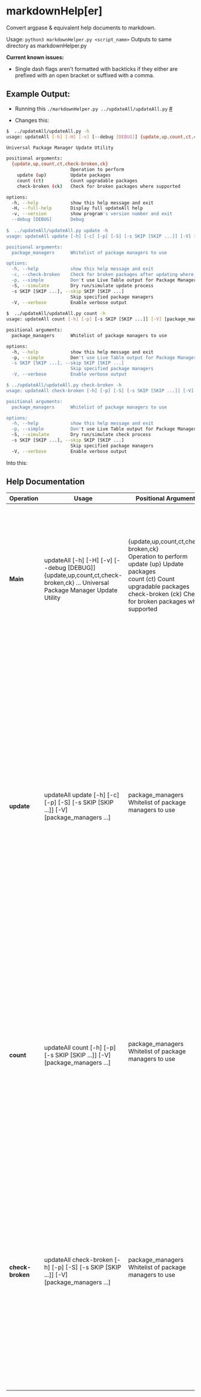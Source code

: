 # markdownHelp[er]
Convert argpase &amp; equivalent help documents to markdown.

Usage: `python3 markdownHelper.py <script_name>`
Outputs to same directory as markdownHelper.py

**Current known issues:**

 - Single dash flags aren't formatted with backticks if they either are prefixed with an open bracket or suffixed with a comma.


## Example Output:

 - Running this `./markdownHelper.py ../updateAll/updateAll.py` [#](https://github.com/Ports-Exposed/updateAll)

 - Changes this:
```bash
$  ../updateAll/updateAll.py -h
usage: updateAll [-h] [-H] [-v] [--debug [DEBUG]] {update,up,count,ct,check-broken,ck} ...

Universal Package Manager Update Utility

positional arguments:
  {update,up,count,ct,check-broken,ck}
                        Operation to perform
    update (up)         Update packages
    count (ct)          Count upgradable packages
    check-broken (ck)   Check for broken packages where supported

options:
  -h, --help            show this help message and exit
  -H, --full-help       Display full updateAll help
  -v, --version         show program's version number and exit
  --debug [DEBUG]       Debug
  
$  ../updateAll/updateAll.py update -h
usage: updateAll update [-h] [-c] [-p] [-S] [-s SKIP [SKIP ...]] [-V] [package_managers ...]

positional arguments:
  package_managers      Whitelist of package managers to use

options:
  -h, --help            show this help message and exit
  -c, --check-broken    Check for broken packages after updating where supported
  -p, --simple          Don't use Live Table output for Package Manager Status
  -S, --simulate        Dry run/simulate update process
  -s SKIP [SKIP ...], --skip SKIP [SKIP ...]
                        Skip specified package managers
  -V, --verbose         Enable verbose output
  
$  ../updateAll/updateAll.py count -h
usage: updateAll count [-h] [-p] [-s SKIP [SKIP ...]] [-V] [package_managers ...]

positional arguments:
  package_managers      Whitelist of package managers to use

options:
  -h, --help            show this help message and exit
  -p, --simple          Don't use Live Table output for Package Manager Status
  -s SKIP [SKIP ...], --skip SKIP [SKIP ...]
                        Skip specified package managers
  -V, --verbose         Enable verbose output

$ ../updateAll/updateAll.py check-broken -h
usage: updateAll check-broken [-h] [-p] [-S] [-s SKIP [SKIP ...]] [-V] [package_managers ...]

positional arguments:
  package_managers      Whitelist of package managers to use

options:
  -h, --help            show this help message and exit
  -p, --simple          Don't use Live Table output for Package Manager Status
  -S, --simulate        Dry run/simulate check process
  -s SKIP [SKIP ...], --skip SKIP [SKIP ...]
                        Skip specified package managers
  -V, --verbose         Enable verbose output
```

Into this:
<!--HELP GEN START-->
## Help Documentation
| Operation | Usage | Positional Arguments | Options |
| --- | --- | --- | --- |
| **Main** | updateAll [-h] [-H] [-v] [--debug [DEBUG]] {update,up,count,ct,check-broken,ck} ... Universal Package Manager Update Utility | {update,up,count,ct,check-broken,ck}<br> Operation to perform<br> update (up)         Update packages<br> count (ct)          Count upgradable packages<br> check-broken (ck)   Check for broken packages where supported<br> <br>  | -h, `--help`            show this help message and exit<br> -H, `--full-help`       Display full updateAll help<br> -v, `--version`         show program's version number and exit<br> --debug [DEBUG]       Debug<br>  |
| **update** | updateAll update [-h] [-c] [-p] [-S] [-s SKIP [SKIP ...]] [-V] [package_managers ...] | package_managers      Whitelist of package managers to use<br> <br>  | -h, `--help`            show this help message and exit<br> -c, `--check-broken`    Check for broken packages after updating where<br> supported<br> -p, `--simple`          Don't use Live Table output for Package Manager Status<br> -S, `--simulate`        Dry run/simulate update process<br> -s SKIP [SKIP ...], `--skip` SKIP [SKIP ...]<br> Skip specified package managers<br> -V, `--verbose`         Enable verbose output<br>  |
| **count** | updateAll count [-h] [-p] [-s SKIP [SKIP ...]] [-V] [package_managers ...] | package_managers      Whitelist of package managers to use<br> <br>  | -h, `--help`            show this help message and exit<br> -p, `--simple`          Don't use Live Table output for Package Manager Status<br> -s SKIP [SKIP ...], `--skip` SKIP [SKIP ...]<br> Skip specified package managers<br> -V, `--verbose`         Enable verbose output<br>  |
| **check-broken** | updateAll check-broken [-h] [-p] [-S] [-s SKIP [SKIP ...]] [-V] [package_managers ...] | package_managers      Whitelist of package managers to use<br> <br>  | -h, `--help`            show this help message and exit<br> -p, `--simple`          Don't use Live Table output for Package Manager Status<br> -S, `--simulate`        Dry run/simulate check process<br> -s SKIP [SKIP ...], `--skip` SKIP [SKIP ...]<br> Skip specified package managers<br> -V, `--verbose`         Enable verbose output<br>  |
<!--HELP GEN END-->